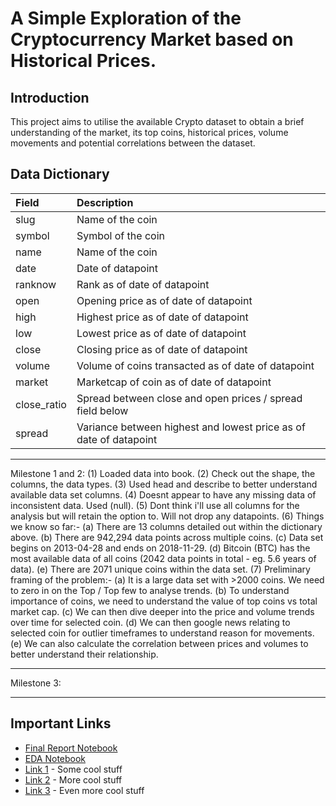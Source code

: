 # A Simple Exploration of the Cryptocurrency Market based on Historical Prices.

## Introduction

This project aims to utilise the available Crypto dataset to obtain a brief understanding of the market, its top coins, historical prices, volume movements and potential correlations between the dataset.

## Data Dictionary

|Field         | Description                                                       |
|:-------------| :-----------------------------------------------------------------|
|slug          | Name of the coin                                                  |
|symbol        | Symbol of the coin                                                |
|name          | Name of the coin                                                  |
|date          | Date of datapoint                                                 |
|ranknow       | Rank as of date of datapoint                                      |
|open          | Opening price as of date of datapoint                             |
|high          | Highest price as of date of datapoint                             |
|low           | Lowest price as of date of datapoint                              |
|close         | Closing price as of date of datapoint                             |
|volume        | Volume of coins transacted as of date of datapoint                |
|market        | Marketcap of coin as of date of datapoint                         |
|close_ratio   | Spread between close and open prices / spread field below         |
|spread        | Variance between highest and lowest price as of date of datapoint | 

*************************************************************************************************

Milestone 1 and 2:
(1) Loaded data into book.
(2) Check out the shape, the columns, the data types. 
(3) Used head and describe to better understand available data set columns.
(4) Doesnt appear to have any missing data of inconsistent data. Used (null).
(5) Dont think i'll use all columns for the analysis but will retain the option to. Will not drop any datapoints.
(6) Things we know so far:-
     (a) There are 13 columns detailed out within the dictionary above.
     (b) There are 942,294 data points across multiple coins.
     (c) Data set begins on 2013-04-28 and ends on 2018-11-29. 
     (d) Bitcoin (BTC) has the most available data of all coins (2042 data points in total - eg. 5.6 years of data).
     (e) There are 2071 unique coins within the data set.
(7) Preliminary framing of the problem:-
     (a) It is a large data set with >2000 coins. We need to zero in on the Top / Top few to analyse trends. 
     (b) To understand importance of coins, we need to understand the value of top coins vs total market cap.
     (c) We can then dive deeper into the price and volume trends over time for selected coin.
     (d) We can then google news relating to selected coin for outlier timeframes to understand reason for movements.
     (e) We can also calculate the correlation between prices and volumes to better understand their relationship.
 
*************************************************************************************************

Milestone 3:


*************************************************************************************************

## Important Links

* [Final Report Notebook](report.ipynb)
* [EDA Notebook](eda.ipynb)
* [Link 1](http://www.google.com) - Some cool stuff
* [Link 2](http://www.google.com) - More cool stuff
* [Link 3](http://www.google.com) - Even more cool stuff
